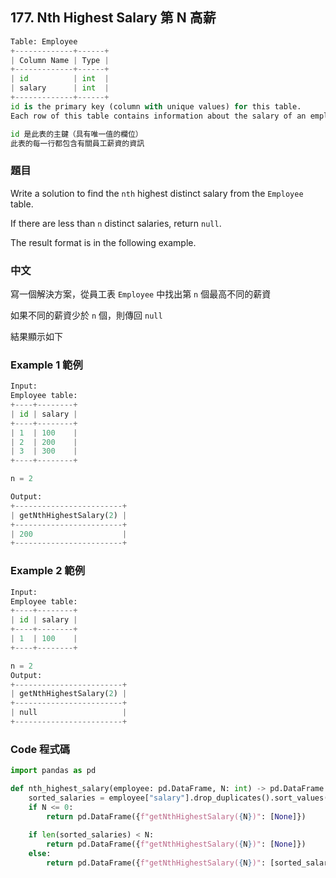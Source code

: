 ## 177. Nth Highest Salary 第 N 高薪

```py
Table: Employee
+-------------+------+
| Column Name | Type |
+-------------+------+
| id          | int  |
| salary      | int  |
+-------------+------+
id is the primary key (column with unique values) for this table.
Each row of this table contains information about the salary of an employee.

id 是此表的主鍵（具有唯一值的欄位）
此表的每一行都包含有關員工薪資的資訊
``` 

### 題目

Write a solution to find the `nth` highest distinct salary from the `Employee` table. 

If there are less than `n` distinct salaries, return `null`.

The result format is in the following example.

### 中文

寫一個解決方案，從員工表 `Employee` 中找出第 `n` 個最高不同的薪資

如果不同的薪資少於 `n` 個，則傳回 `null`

結果顯示如下

### Example 1 範例

```py
Input: 
Employee table:
+----+--------+
| id | salary |
+----+--------+
| 1  | 100    |
| 2  | 200    |
| 3  | 300    |
+----+--------+

n = 2

Output: 
+------------------------+
| getNthHighestSalary(2) |
+------------------------+
| 200                    |
+------------------------+
```

### Example 2 範例

```py
Input: 
Employee table:
+----+--------+
| id | salary |
+----+--------+
| 1  | 100    |
+----+--------+

n = 2
Output: 
+------------------------+
| getNthHighestSalary(2) |
+------------------------+
| null                   |
+------------------------+
```

### Code 程式碼

```py
import pandas as pd

def nth_highest_salary(employee: pd.DataFrame, N: int) -> pd.DataFrame:
    sorted_salaries = employee["salary"].drop_duplicates().sort_values(ascending=False)
    if N <= 0:
        return pd.DataFrame({f"getNthHighestSalary({N})": [None]})
    
    if len(sorted_salaries) < N:
        return pd.DataFrame({f"getNthHighestSalary({N})": [None]})
    else:
        return pd.DataFrame({f"getNthHighestSalary({N})": [sorted_salaries.iloc[N-1]]})
```